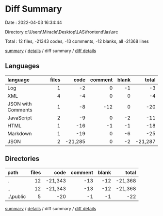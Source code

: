 # Diff Summary

Date : 2022-04-03 16:34:44

Directory c:\Users\Miracle\Desktop\LAS\frontend\las\src

Total : 12 files,  -21343 codes, -13 comments, -12 blanks, all -21368 lines

[summary](results.md) / [details](details.md) / diff summary / [diff details](diff-details.md)

## Languages
| language | files | code | comment | blank | total |
| :--- | ---: | ---: | ---: | ---: | ---: |
| Log | 1 | -2 | 0 | -1 | -3 |
| XML | 4 | -4 | 0 | 0 | -4 |
| JSON with Comments | 1 | -8 | -12 | 0 | -20 |
| JavaScript | 2 | -9 | 0 | -2 | -11 |
| HTML | 1 | -16 | -1 | -1 | -18 |
| Markdown | 1 | -19 | 0 | -6 | -25 |
| JSON | 2 | -21,285 | 0 | -2 | -21,287 |

## Directories
| path | files | code | comment | blank | total |
| :--- | ---: | ---: | ---: | ---: | ---: |
| . | 12 | -21,343 | -13 | -12 | -21,368 |
| .. | 12 | -21,343 | -13 | -12 | -21,368 |
| ..\public | 5 | -20 | -1 | -1 | -22 |

[summary](results.md) / [details](details.md) / diff summary / [diff details](diff-details.md)
